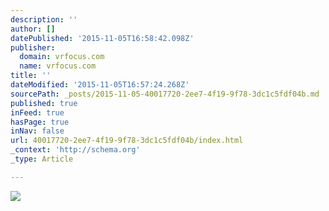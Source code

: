 ```yaml
---
description: ''
author: []
datePublished: '2015-11-05T16:58:42.098Z'
publisher:
  domain: vrfocus.com
  name: vrfocus.com
title: ''
dateModified: '2015-11-05T16:57:24.268Z'
sourcePath: _posts/2015-11-05-40017720-2ee7-4f19-9f78-3dc1c5fdf04b.md
published: true
inFeed: true
hasPage: true
inNav: false
url: 40017720-2ee7-4f19-9f78-3dc1c5fdf04b/index.html
_context: 'http://schema.org'
_type: Article

---
```

![](http://vrfocus.com/wp-content/uploads/2015/10/PalmerLuckey_Header2-790x300.png)